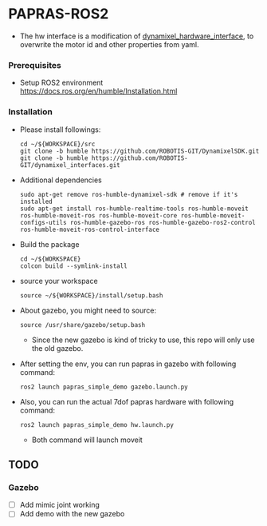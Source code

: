# PAPRAS-ROS2
- The hw interface is a modification of [dynamixel_hardware_interface](https://github.com/ROBOTIS-GIT/dynamixel_hardware_interface/tree/humble), to overwrite the motor id and other properties from yaml.
### Prerequisites
- Setup ROS2 environment
  https://docs.ros.org/en/humble/Installation.html

### Installation
- Please install followings:

  ```
  cd ~/${WORKSPACE}/src
  git clone -b humble https://github.com/ROBOTIS-GIT/DynamixelSDK.git
  git clone -b humble https://github.com/ROBOTIS-GIT/dynamixel_interfaces.git
  ```
- Additional dependencies
  ```
  sudo apt-get remove ros-humble-dynamixel-sdk # remove if it's installed 
  sudo apt-get install ros-humble-realtime-tools ros-humble-moveit ros-humble-moveit-ros ros-humble-moveit-core ros-humble-moveit-configs-utils ros-humble-gazebo-ros ros-humble-gazebo-ros2-control ros-humble-moveit-ros-control-interface
  ```

- Build the package

  ```
  cd ~/${WORKSPACE}
  colcon build --symlink-install
  ```

- source your workspace

  ```
  source ~/${WORKSPACE}/install/setup.bash
  ```

- About gazebo, you might need to source:
  ```
  source /usr/share/gazebo/setup.bash
  ```

  - Since the new gazebo is kind of tricky to use, this repo will only use the old gazebo.

- After setting the env, you can run papras in gazebo with following command:

  ```
  ros2 launch papras_simple_demo gazebo.launch.py
  ```

- Also, you can run the actual 7dof papras hardware with following command:

  ```
  ros2 launch papras_simple_demo hw.launch.py
  ```

  - Both command will launch moveit



## TODO

### Gazebo

- [ ] Add mimic joint working 
- [ ] Add demo with the new gazebo 
